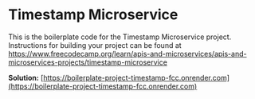 # Timestamp Microservice

This is the boilerplate code for the Timestamp Microservice project. Instructions for building your project can be found at https://www.freecodecamp.org/learn/apis-and-microservices/apis-and-microservices-projects/timestamp-microservice

**Solution:** [https://boilerplate-project-timestamp-fcc.onrender.com](https://boilerplate-project-timestamp-fcc.onrender.com)